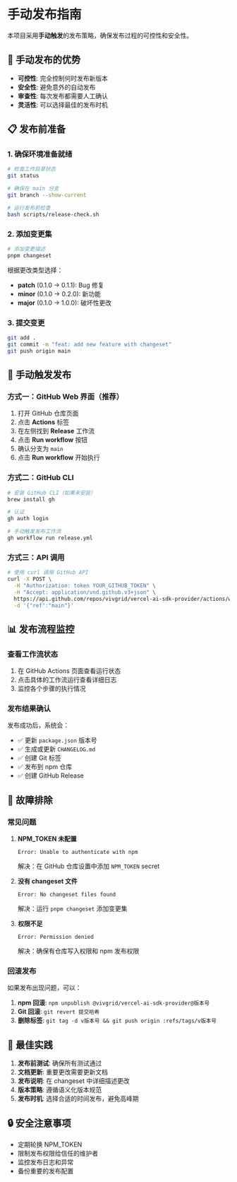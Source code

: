 # 手动发布指南

本项目采用**手动触发**的发布策略，确保发布过程的可控性和安全性。

## 🔐 手动发布的优势

- **可控性**: 完全控制何时发布新版本
- **安全性**: 避免意外的自动发布
- **审查性**: 每次发布都需要人工确认
- **灵活性**: 可以选择最佳的发布时机

## 📋 发布前准备

### 1. 确保环境准备就绪

```bash
# 检查工作目录状态
git status

# 确保在 main 分支
git branch --show-current

# 运行发布前检查
bash scripts/release-check.sh
```

### 2. 添加变更集

```bash
# 添加变更描述
pnpm changeset
```

根据更改类型选择：

- **patch** (0.1.0 → 0.1.1): Bug 修复
- **minor** (0.1.0 → 0.2.0): 新功能
- **major** (0.1.0 → 1.0.0): 破坏性更改

### 3. 提交变更

```bash
git add .
git commit -m "feat: add new feature with changeset"
git push origin main
```

## 🚀 手动触发发布

### 方式一：GitHub Web 界面（推荐）

1. 打开 GitHub 仓库页面
2. 点击 **Actions** 标签
3. 在左侧找到 **Release** 工作流
4. 点击 **Run workflow** 按钮
5. 确认分支为 `main`
6. 点击 **Run workflow** 开始执行

### 方式二：GitHub CLI

```bash
# 安装 GitHub CLI（如果未安装）
brew install gh

# 认证
gh auth login

# 手动触发发布工作流
gh workflow run release.yml
```

### 方式三：API 调用

```bash
# 使用 curl 调用 GitHub API
curl -X POST \
  -H "Authorization: token YOUR_GITHUB_TOKEN" \
  -H "Accept: application/vnd.github.v3+json" \
  https://api.github.com/repos/vivgrid/vercel-ai-sdk-provider/actions/workflows/release.yml/dispatches \
  -d '{"ref":"main"}'
```

## 📊 发布流程监控

### 查看工作流状态

1. 在 GitHub Actions 页面查看运行状态
2. 点击具体的工作流运行查看详细日志
3. 监控各个步骤的执行情况

### 发布结果确认

发布成功后，系统会：

- ✅ 更新 `package.json` 版本号
- ✅ 生成或更新 `CHANGELOG.md`
- ✅ 创建 Git 标签
- ✅ 发布到 npm 仓库
- ✅ 创建 GitHub Release

## 🔧 故障排除

### 常见问题

1. **NPM_TOKEN 未配置**

   ```
   Error: Unable to authenticate with npm
   ```

   解决：在 GitHub 仓库设置中添加 `NPM_TOKEN` secret

2. **没有 changeset 文件**

   ```
   Error: No changeset files found
   ```

   解决：运行 `pnpm changeset` 添加变更集

3. **权限不足**
   ```
   Error: Permission denied
   ```
   解决：确保有仓库写入权限和 npm 发布权限

### 回滚发布

如果发布出现问题，可以：

1. **npm 回滚**: `npm unpublish @vivgrid/vercel-ai-sdk-provider@版本号`
2. **Git 回滚**: `git revert 提交哈希`
3. **删除标签**: `git tag -d v版本号 && git push origin :refs/tags/v版本号`

## 📝 最佳实践

1. **发布前测试**: 确保所有测试通过
2. **文档更新**: 重要更改需要更新文档
3. **发布说明**: 在 changeset 中详细描述更改
4. **版本策略**: 遵循语义化版本规范
5. **发布时机**: 选择合适的时间发布，避免高峰期

## 🔒 安全注意事项

- 定期轮换 NPM_TOKEN
- 限制发布权限给信任的维护者
- 监控发布日志和异常
- 备份重要的发布配置
